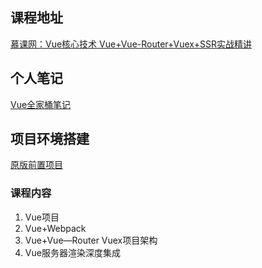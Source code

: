 ## 课程地址
[慕课网：Vue核心技术 Vue+Vue-Router+Vuex+SSR实战精讲](https://coding.imooc.com/class/196.html)
## 个人笔记
[Vue全家桶笔记](https://www.notion.so/Vue-9da2dffc66c3499fb60ed6baf9698ea6)
## 项目环境搭建
[原版前置项目](https://github.com/Misaka8848/vue-todo-tech)
### 课程内容

1. Vue项目
2. Vue+Webpack
3. Vue+Vue—Router Vuex项目架构
4. Vue服务器渲染深度集成



